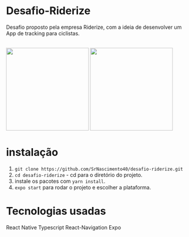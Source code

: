 # Desafio-Riderize

Desafio proposto pela empresa Riderize, com a ideia de desenvolver um App de tracking para ciclistas.

<br>
<div style='display=flex;'>
  <img src="https://user-images.githubusercontent.com/65576111/190499051-61a06de7-660f-4e72-bff9-bafb9c2aed61.jpg" style='width: 225px'/>
  <img src='https://user-images.githubusercontent.com/65576111/190503214-485e5206-2889-482d-8f1e-1ec7ff8f135b.jpg' style='width: 225px'/>
</div>


# instalação

1) `git clone https://github.com/SrNascimento40/desafio-riderize.git`
2) `cd desafio-riderize` - cd para o diretório do projeto.
3) instale os pacotes com `yarn install`.
4) `expo start` para rodar o projeto e escolher a plataforma.

# Tecnologias usadas

React Native
Typescript
React-Navigation
Expo
